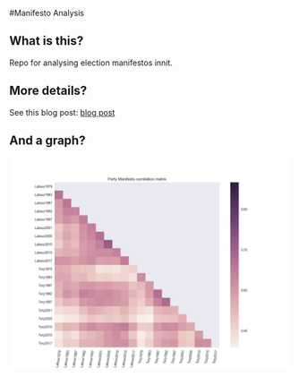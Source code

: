 #Manifesto Analysis

## What is this?

Repo for analysing election manifestos innit.

## More details?

See this blog post: [blog post](http://www.dogdogfish.com)

## And a graph?

![nice graph](party_manifesto_correlation.png)
